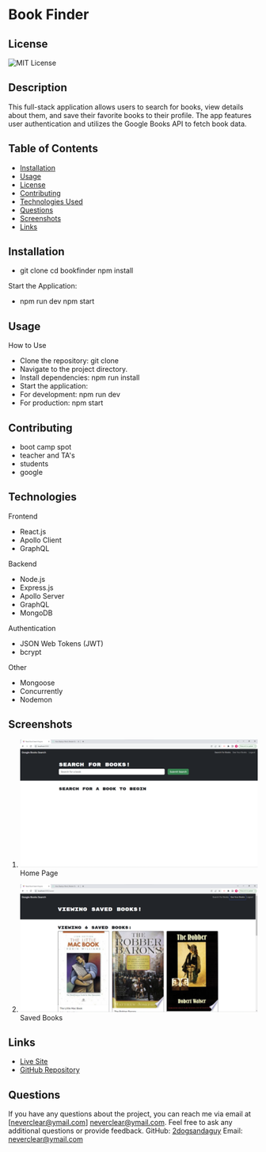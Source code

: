 
# Book Finder


  ## License
  ![MIT License](https://img.shields.io/badge/license-MIT-brightgreen)
  
  
    

## Description
This full-stack application allows users to search for books, view details about them, and save their favorite books to their profile. The app features user authentication and utilizes the Google Books API to fetch book data.

## Table of Contents
- [Installation](#installation)
- [Usage](#usage)
- [License](#license)
- [Contributing](#contributing)
- [Technologies Used](#technologies)
- [Questions](#questions)
- [Screenshots](#screenshots)
- [Links](#links)

## Installation
* git clone <repository-url>
  cd bookfinder
  npm install

Start the Application:
* npm run dev
  npm start


## Usage
 How to Use
* Clone the repository: git clone <repository-url>
* Navigate to the project directory.
* Install dependencies: npm run install
* Start the application:
* For development: npm run dev
* For production: npm start

## Contributing
* boot camp spot 
* teacher and TA's
* students 
* google 
## Technologies
Frontend
 * React.js
 * Apollo Client
 * GraphQL

Backend
* Node.js
* Express.js
* Apollo Server
* GraphQL
* MongoDB

Authentication
* JSON Web Tokens (JWT)
* bcrypt

Other
* Mongoose
* Concurrently
* Nodemon


## Screenshots

1. ![Screenshot 1](./client/images/homePage.png)
   Home Page

2. ![Screenshot 2](./client/images/savedBooks.png)
   Saved Books

## Links

- [Live Site](https://the-book-finder2.onrender.com)
- [GitHub Repository](https://github.com/2dogsandaguy/book-finder)


## Questions
If you have any questions about the project, you can reach me via email at [neverclear@ymail.com]
neverclear@ymail.com. Feel free to ask any additional questions or provide feedback.
GitHub: [2dogsandaguy](https://github.com/2dogsandaguy)
Email: [neverclear@ymail.com](mailto:neverclear@ymail.com)
  
